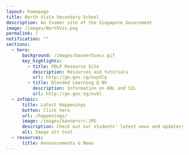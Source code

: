 ```yaml
---
layout: homepage
title: North Vista Secondary School
description: An Isomer site of the Singapore Government
image: /images/NorthVis.png
permalink: /
notification: ""
sections:
  - hero:
      background: /images/banner5secs.gif
      key_highlights:
        - title: PDLP Resource Site
          description: Resources and tutorials
          url: http://go.gov.sg/nvpdlp
        - title: Blended Learning @ NV
          description: Information on HBL and SIL
          url: http://go.gov.sg/nvbl
  - infopic:
      title: Latest Happenings
      button: Click here
      url: /happenings/
      image: /images/bannervrr.JPG
      description: Check out our students' latest news and updates!
      alt: Image alt text
  - resources:
      title: Announcements & News
---
```

